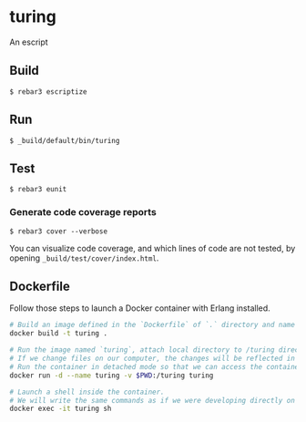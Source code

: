 # turing

An escript

## Build

    $ rebar3 escriptize

## Run

    $ _build/default/bin/turing

## Test

    $ rebar3 eunit

### Generate code coverage reports

    $ rebar3 cover --verbose

You can visualize code coverage, and which lines of code are not tested, by opening `_build/test/cover/index.html`.

## Dockerfile

Follow those steps to launch a Docker container with Erlang installed.

```sh
# Build an image defined in the `Dockerfile` of `.` directory and name it `turing`.
docker build -t turing .

# Run the image named `turing`, attach local directory to /turing directory in the container, thanks to volumes.
# If we change files on our computer, the changes will be reflected in the container.
# Run the container in detached mode so that we can access the container with a shell when we want.
docker run -d --name turing -v $PWD:/turing turing

# Launch a shell inside the container.
# We will write the same commands as if we were developing directly on our machine.
docker exec -it turing sh
```
